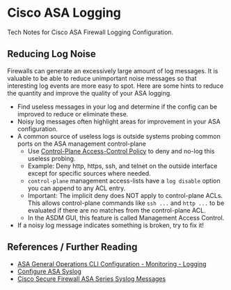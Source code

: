 # Cisco ASA Logging

Tech Notes for Cisco ASA Firewall Logging Configuration.

## Reducing Log Noise

Firewalls can generate an excessively large amount of log messages. It is valuable to be able to reduce unimportant noise messages so that interesting log events are more easy to spot. Here are some hints to reduce the quantity and improve the quality of your ASA logging.
* Find useless messages in your log and determine if the config can be improved to reduce or eliminate these.
* Noisy log messages often highlight areas for improvement in your ASA configuration.
* A common source of useless logs is outside systems probing common ports on the ASA management control-plane
  * Use [Control-Plane Access-Control Policy][4] to deny and no-log this useless probing.
  * Example: Deny http, https, ssh, and telnet on the outside interface except for specific sources where needed.
  * `control-plane` management access-lists have a `log disable` option you can append to any ACL entry.
  * Important: The implicit deny does NOT apply to control-plane ACLs. This allows control-plane commands like `ssh ...` and `http ...` to be evaluated if there are no matches from the control-plane ACL.
  * In the ASDM GUI, this feature is called Management Access Control.
* If a noisy log message indicates something is broken, try to fix it!

## References / Further Reading

* [ASA General Operations CLI Configuration - Monitoring - Logging][1]
* [Configure ASA Syslog][2]
* [Cisco Secure Firewall ASA Series Syslog Messages][3]

[1]: https://www.cisco.com/c/en/us/td/docs/security/asa/asa914/configuration/general/asa-914-general-config/monitor-syslog.html
[2]: https://www.cisco.com/c/en/us/support/docs/security/pix-500-series-security-appliances/63884-config-asa-00.html
[3]: https://www.cisco.com/c/en/us/td/docs/security/asa/syslog/b_syslog/about.html
[4]: https://www.cisco.com/c/en/us/support/docs/security/secure-firewall-threat-defense/221457-configure-control-plane-access-control-p.html
